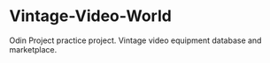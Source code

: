 # Vintage-Video-World
Odin Project practice project. Vintage video equipment database and marketplace.
